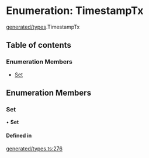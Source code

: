 # Enumeration: TimestampTx

[generated/types](../wiki/generated.types).TimestampTx

## Table of contents

### Enumeration Members

- [Set](../wiki/generated.types.TimestampTx#set)

## Enumeration Members

### Set

• **Set**

#### Defined in

[generated/types.ts:276](https://github.com/PolymathNetwork/polymesh-sdk/blob/49113a20/src/generated/types.ts#L276)
